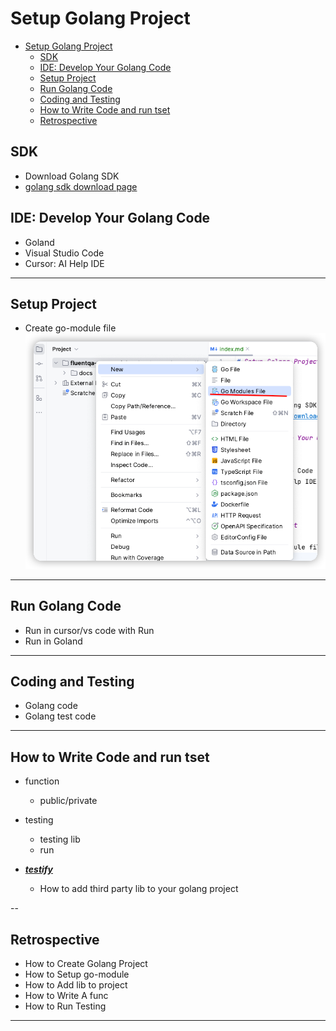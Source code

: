 # Setup Golang Project

<!-- TOC -->
* [Setup Golang Project](#setup-golang-project)
  * [SDK](#sdk)
  * [IDE: Develop Your Golang Code](#ide-develop-your-golang-code)
  * [Setup Project](#setup-project)
  * [Run Golang Code](#run-golang-code)
  * [Coding and Testing](#coding-and-testing)
  * [How to Write Code and run tset](#how-to-write-code-and-run-tset)
  * [Retrospective](#retrospective)
<!-- TOC -->

## SDK

- Download Golang SDK
- [golang sdk download page](https://go.dev/dl/)

## IDE: Develop Your Golang Code

- Goland
- Visual Studio Code
- Cursor: AI Help IDE

---

## Setup Project

- Create go-module file
![img.png](go-module.png)

---

## Run Golang Code

- Run in cursor/vs code with Run 
- Run in Goland

---

## Coding and Testing

- Golang code
- Golang test code

---

## How to Write Code and run tset

- function
  - public/private 
- testing
  - testing lib
  - run

- ***[testify](https://github.com/stretchr/testify)***
  - How to add third party lib to your golang project

-- 

## Retrospective

- How to Create Golang Project
- How to Setup go-module
- How to Add lib to project
- How to Write A func 
- How to Run Testing

---


